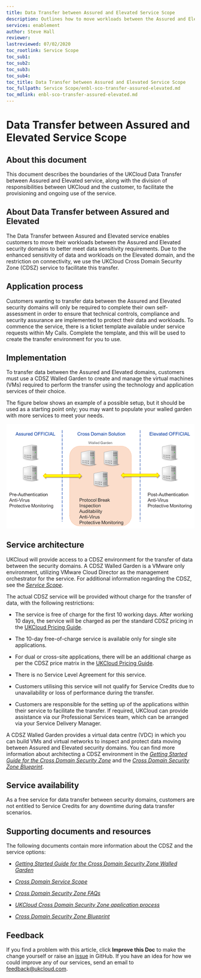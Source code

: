 ```yaml
---
title: Data Transfer between Assured and Elevated Service Scope
description: Outlines how to move workloads between the Assured and Elevated security domains
services: enablement
author: Steve Hall
reviewer: 
lastreviewed: 07/02/2020
toc_rootlink: Service Scope
toc_sub1: 
toc_sub2:
toc_sub3:
toc_sub4:
toc_title: Data Transfer between Assured and Elevated Service Scope
toc_fullpath: Service Scope/enbl-sco-transfer-assured-elevated.md
toc_mdlink: enbl-sco-transfer-assured-elevated.md
---
```


# Data Transfer between Assured and Elevated Service Scope

## About this document

This document describes the boundaries of the UKCloud Data Transfer between Assured and Elevated service, along with the division of responsibilities between UKCloud and the customer, to facilitate the provisioning and ongoing use of the service.

## About Data Transfer between Assured and Elevated

The Data Transfer between Assured and Elevated service enables customers to move their workloads between the Assured and Elevated security domains to better meet data sensitivity requirements. Due to the enhanced sensitivity of data and workloads on the Elevated domain, and the restriction on connectivity, we use the UKCloud Cross Domain Security Zone (CDSZ) service to facilitate this transfer.

## Application process

Customers wanting to transfer data between the Assured and Elevated security domains will only be required to complete their own self-assessment in order to ensure that technical controls, compliance and security assurance are implemented to protect their data and workloads. To commence the service, there is a ticket template available under service requests within My Calls. Complete the template, and this will be used to create the transfer environment for you to use.

## Implementation

To transfer data between the Assured and Elevated domains, customers must use a CDSZ Walled Garden to create and manage the virtual machines (VMs) required to perform the transfer using the technology and application services of their choice.

The figure below shows an example of a possible setup, but it should be used as a starting point only; you may want to populate your walled garden with more services to meet your needs.

![Schematic of the Walled Garden](images/cdsz-example-setup.png)

## Service architecture

UKCloud will provide access to a CDSZ environment for the transfer of data between the security domains. A CDSZ Walled Garden is a VMware only environment, utilizing VMware Cloud Director as the management orchestrator for the service. For additional information regarding the CDSZ, see the [*Service Scope*](../cdsz/cdsz-sco.md).

The actual CDSZ service will be provided without charge for the transfer of data, with the following restrictions:

- The service is free of charge for the first 10 working days. After working 10 days, the service will be charged as per the standard CDSZ pricing in the [UKCloud Pricing Guide](https://ukcloud.com/pricing-guide).

- The 10-day free-of-charge service is available only for single site applications.

- For dual or cross-site applications, there will be an additional charge as per the CDSZ price matrix in the [UKCloud Pricing Guide](https://ukcloud.com/pricing-guide).

- There is no Service Level Agreement for this service.

- Customers utilising this service will not qualify for Service Credits due to unavailability or loss of performance during the transfer.

- Customers are responsible for the setting up of the applications within their service to facilitate the transfer. If required, UKCloud can provide assistance via our Professional Services team, which can be arranged via your Service Delivery Manager.

A CDSZ Walled Garden provides a virtual data centre (VDC) in which you can build VMs and virtual networks to inspect and protect data moving between Assured and Elevated security domains. You can find more information about architecting a CDSZ environment in the [*Getting Started Guide for the Cross Domain Security Zone*](../cdsz/cdsz-gs-walled-garden.md) and the [*Cross Domain Security Zone Blueprint*](../cdsz/cdsz-ref-bp-overview.md).

## Service availability

As a free service for data transfer between security domains, customers are not entitled to Service Credits for any downtime during data transfer scenarios.

## Supporting documents and resources

The following documents contain more information about the CDSZ and the service options:

- [*Getting Started Guide for the Cross Domain Security Zone Walled Garden*](../cdsz/cdsz-gs-walled-garden.md)

- [*Cross Domain Service Scope*](../cdsz/cdsz-sco.md)

- [*Cross Domain Security Zone FAQs*](../cdsz/cdsz-faq.md)

- [*UKCloud Cross Domain Security Zone application process*](../cdsz/cdsz-ref-application-process.md)

- [*Cross Domain Security Zone Blueprint*](../cdsz/cdsz-ref-bp-overview.md)

## Feedback

If you find a problem with this article, click **Improve this Doc** to make the change yourself or raise an [issue](https://github.com/UKCloud/documentation/issues) in GitHub. If you have an idea for how we could improve any of our services, send an email to <feedback@ukcloud.com>.
